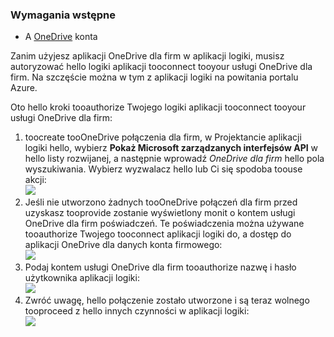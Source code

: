 ### <a name="prerequisites"></a>Wymagania wstępne
* A [OneDrive](http://OneDrive.com) konta 

Zanim użyjesz aplikacji OneDrive dla firm w aplikacji logiki, musisz autoryzować hello logiki aplikacji tooconnect tooyour usługi OneDrive dla firm. Na szczęście można w tym z aplikacji logiki na powitania portalu Azure. 

Oto hello kroki tooauthorize Twojego logiki aplikacji tooconnect tooyour usługi OneDrive dla firm:

1. toocreate tooOneDrive połączenia dla firm, w Projektancie aplikacji logiki hello, wybierz **Pokaż Microsoft zarządzanych interfejsów API** w hello listy rozwijanej, a następnie wprowadź *OneDrive dla firm* hello pola wyszukiwania. Wybierz wyzwalacz hello lub Ci się spodoba toouse akcji:  
   ![](./media/connectors-create-api-onedriveforbusiness/onedriveforbusiness-1.png)
2. Jeśli nie utworzono żadnych tooOneDrive połączeń dla firm przed uzyskasz tooprovide zostanie wyświetlony monit o kontem usługi OneDrive dla firm poświadczeń. Te poświadczenia można używane tooauthorize Twojego tooconnect aplikacji logiki do, a dostęp do aplikacji OneDrive dla danych konta firmowego:  
   ![](./media/connectors-create-api-onedriveforbusiness/onedriveforbusiness-2.png)
3. Podaj kontem usługi OneDrive dla firm tooauthorize nazwę i hasło użytkownika aplikacji logiki:  
   ![](./media/connectors-create-api-onedriveforbusiness/onedriveforbusiness-3.png)   
4. Zwróć uwagę, hello połączenie zostało utworzone i są teraz wolnego tooproceed z hello innych czynności w aplikacji logiki:  
   ![](./media/connectors-create-api-onedriveforbusiness/onedriveforbusiness-4.png)   

